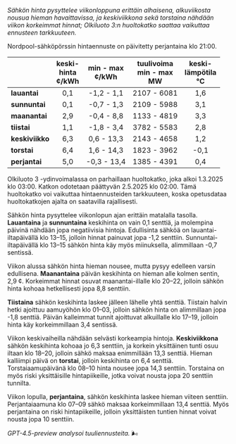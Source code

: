 *Sähkön hinta pysyttelee viikonloppuna erittäin alhaisena, alkuviikosta nousua hieman havaittavissa, ja keskiviikkona sekä torstaina nähdään viikon korkeimmat hinnat; Olkiluoto 3:n huoltokatko saattaa vaikuttaa ennusteen tarkkuuteen.*

Nordpool-sähköpörssin hintaennuste on päivitetty perjantaina klo 21:00.

|              | keski-<br>hinta<br>¢/kWh | min - max<br>¢/kWh | tuulivoima<br>min - max<br>MW | keski-<br>lämpötila<br>°C |
|:-------------|:------------------------:|:------------------:|:----------------------------:|:--------------------------:|
| **lauantai** |           0,1            |    -1,2 - 1,1      |         2107 - 6081          |            1,6             |
| **sunnuntai**|           0,1            |    -0,7 - 1,3      |         2109 - 5988          |            3,1             |
| **maanantai**|           2,9            |    -0,4 - 8,8      |         1133 - 4819          |            3,3             |
| **tiistai**  |           1,1            |    -1,8 - 3,4      |         3782 - 5583          |            2,8             |
| **keskiviikko**|         6,3            |     0,6 - 13,3     |         2143 - 4658          |            1,2             |
| **torstai**  |           6,4            |     1,6 - 14,3     |         1823 - 3962          |           -0,1             |
| **perjantai**|           5,0            |    -0,3 - 13,4     |         1385 - 4391          |            0,4             |

Olkiluoto 3 -ydinvoimalassa on parhaillaan huoltokatko, joka alkoi 1.3.2025 klo 03:00. Katkon odotetaan päättyvän 2.5.2025 klo 02:00. Tämä huoltokatko voi vaikuttaa hintaennusteiden tarkkuuteen, koska opetusdataa huoltokatkojen ajalta on saatavilla rajallisesti.

Sähkön hinta pysyttelee viikonlopun ajan erittäin matalalla tasolla. **Lauantaina** ja **sunnuntaina** keskihinta on vain 0,1 senttiä, ja molempina päivinä nähdään jopa negatiivisia hintoja. Edullisinta sähköä on lauantai-iltapäivällä klo 13–15, jolloin hinnat painuvat jopa -1,2 senttiin. Sunnuntai-iltapäivällä klo 13–15 sähkön hinta käy myös miinuksella, alimmillaan -0,7 sentissä.

Viikon alussa sähkön hinta hieman nousee, mutta pysyy edelleen varsin edullisena. **Maanantaina** päivän keskihinta on hieman alle kolmen sentin, 2,9 ¢. Korkeimmat hinnat osuvat maanantai-illalle klo 20–22, jolloin sähkön hinta kohoaa hetkellisesti jopa 8,8 senttiin.

**Tiistaina** sähkön keskihinta laskee jälleen lähelle yhtä senttiä. Tiistain halvin hetki ajoittuu aamuyöhön klo 01–03, jolloin sähkön hinta on alimmillaan jopa -1,8 senttiä. Päivän kalleimmat tunnit ajoittuvat alkuillalle klo 17–19, jolloin hinta käy korkeimmillaan 3,4 sentissä.

Viikon keskivaiheilla nähdään selvästi korkeampia hintoja. **Keskiviikkona** sähkön keskihinta kohoaa jo 6,3 senttiin, ja korkein yksittäinen tunti osuu iltaan klo 18–20, jolloin sähkö maksaa enimmillään 13,3 senttiä. Hieman kalliimpi päivä on **torstai**, jolloin keskihinta on 6,4 senttiä. Torstaiaamupäivänä klo 08–10 hinta nousee jopa 14,3 senttiin. Torstaina on myös riski yksittäisille hintapiikeille, jotka voivat nousta jopa 20 senttiin tunnilta.

Viikon lopulla, **perjantaina**, sähkön keskihinta laskee hieman viiteen senttiin. Perjantaiaamuna klo 07–09 sähkö maksaa korkeimmillaan 13,4 senttiä. Myös perjantaina on riski hintapiikeille, jolloin yksittäisten tuntien hinnat voivat nousta jopa 10 senttiin.

*GPT-4.5-preview analysoi tuuliennusteita.* 🌬️
